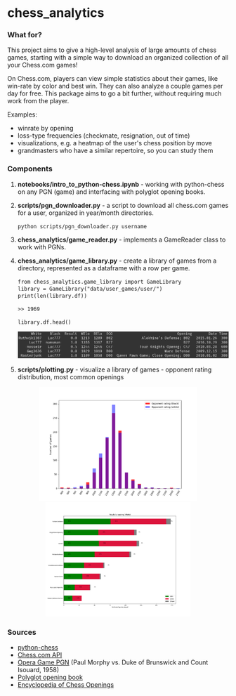# chess_analytics
### What for?
This project aims to give a high-level analysis of large amounts of chess games, starting with a simple way to download an organized collection of all your Chess.com games! 

On Chess.com, players can view simple statistics about their games, like win-rate by color and best win. They can also analyze a couple games per day for free. This package aims to go a bit further, without requiring much work from the player.

Examples: 
- winrate by opening
- loss-type frequencies (checkmate, resignation, out of time)
- visualizations, e.g. a heatmap of the user's chess position by move 
- grandmasters who have a similar repertoire, so you can study them

### Components

1. **notebooks/intro_to_python-chess.ipynb** -  working with python-chess on any PGN (game) and interfacing with polyglot opening books.

2. **scripts/pgn_downloader.py** - a script to download all chess.com games for a user, organized in year/month directories.
    ```
    python scripts/pgn_downloader.py username
    ```

3. **chess_analytics/game_reader.py** - implements a GameReader class to work with PGNs.

4. **chess_analytics/game_library.py** - create a library of games from a directory, represented as a dataframe with a row per game.
    ```
    from chess_analytics.game_library import GameLibrary
    library = GameLibrary("data/user_games/user/")
    print(len(library.df))
    ```
    ```
    >> 1969
    ```
    ```
    library.df.head()
    ```
    ![Sample of dataframe](data/examples/df_sampled.png)

5. **scripts/plotting.py** - visualize a library of games - opponent rating distribution, most common openings
<p align="center">
    <img src="data/examples/Rating_distribution.png" width="360"/>
    <img src="data/examples/Winrate_by_opening_white.png" width="330"/>
</p>

### Sources

- [python-chess](https://python-chess.readthedocs.io/en/latest/#)
- [Chess.com API](https://www.chess.com/club/chess-com-developer-community)
- [Opera Game PGN](https://www.chessgames.com/perl/chessgame?gid=1233404) (Paul Morphy vs. Duke of Brunswick and Count Isouard, 1958)
- [Polyglot opening book](https://github.com/niklasf/python-chess/raw/master/data/polyglot/performance.bin)
- [Encyclopedia of Chess Openings](https://github.com/seberg/icsbot/blob/master/misc/eco.txt)